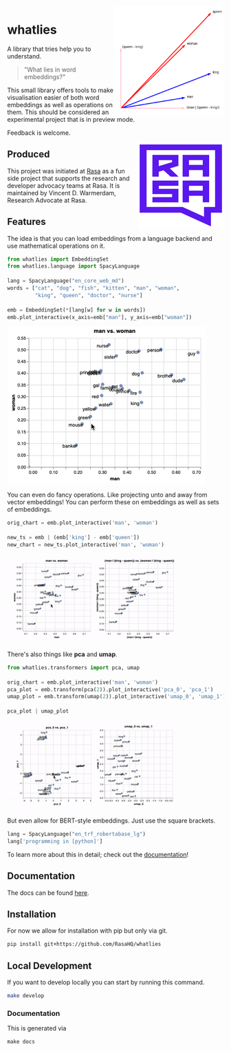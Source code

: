 <img src="docs/logo.png" width=255 height=255 align="right">

# whatlies 

A library that tries help you to understand. 

> "What lies in word embeddings?"

This small library  offers tools to make visualisation easier of both
word embeddings as well as operations on them. This should be considered
an experimental project that is in preview mode. 

Feedback is welcome. 

<img src="docs/square-logo.svg" width=200 height=200 align="right">

## Produced 

This project was initiated at [Rasa](https://rasa.com) as a fun side project
that supports the research and developer advocacy teams at Rasa. 
It is maintained by Vincent D. Warmerdam, Research Advocate at Rasa.

## Features

The idea is that you can load embeddings from a language backend 
and use mathematical operations on it. 

```python
from whatlies import EmbeddingSet
from whatlies.language import SpacyLanguage

lang = SpacyLanguage("en_core_web_md")
words = ["cat", "dog", "fish", "kitten", "man", "woman", 
         "king", "queen", "doctor", "nurse"]

emb = EmbeddingSet(*[lang[w] for w in words])
emb.plot_interactive(x_axis=emb["man"], y_axis=emb["woman"])
```

![](docs/gif-zero.gif)

You can even do fancy operations. Like projecting unto and away
from vector embeddings! You can perform these on embeddings as 
well as sets of embeddings.  

```python
orig_chart = emb.plot_interactive('man', 'woman')

new_ts = emb | (emb['king'] - emb['queen'])
new_chart = new_ts.plot_interactive('man', 'woman')
```

![](docs/gif-one.gif)

There's also things like **pca** and **umap**.

```python
from whatlies.transformers import pca, umap

orig_chart = emb.plot_interactive('man', 'woman')
pca_plot = emb.transform(pca(2)).plot_interactive('pca_0', 'pca_1')
umap_plot = emb.transform(umap(2)).plot_interactive('umap_0', 'umap_1')

pca_plot | umap_plot
```

![](docs/gif-two.gif)

But even allow for BERT-style embeddings. Just use the square brackets. 

```python
lang = SpacyLanguage("en_trf_robertabase_lg")
lang['programming in [python]']
```

To learn more about this in detail; check out the [documentation](https://rasahq.github.io/whatlies/)! 

## Documentation 

The docs can be found [here](https://rasahq.github.io/whatlies/).

## Installation 

For now we allow for installation with pip but only via git.

```bash
pip install git+https://github.com/RasaHQ/whatlies
```

## Local Development

If you want to develop locally you can start by running this command. 

```bash
make develop
```

### Documentation 

This is generated via

```
make docs
```
